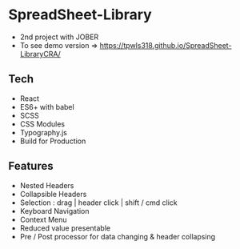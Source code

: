 # SpreadSheet-Library

- 2nd project with JOBER
- To see demo version => https://tpwls318.github.io/SpreadSheet-LibraryCRA/

## Tech
- React
- ES6+ with babel
- SCSS
- CSS Modules
- Typography.js
- Build for Production 

## Features 
- Nested Headers
- Collapsible Headers
- Selection :
  drag |
  header click |
  shift / cmd click
- Keyboard Navigation
- Context Menu
- Reduced value presentable
- Pre / Post processor for data changing & header collapsing

